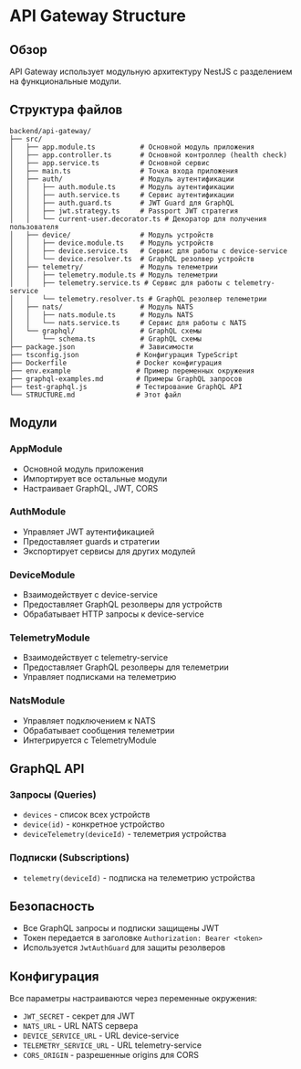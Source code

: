 # API Gateway Structure

## Обзор

API Gateway использует модульную архитектуру NestJS с разделением на функциональные модули.

## Структура файлов

```
backend/api-gateway/
├── src/
│   ├── app.module.ts           # Основной модуль приложения
│   ├── app.controller.ts       # Основной контроллер (health check)
│   ├── app.service.ts          # Основной сервис
│   ├── main.ts                 # Точка входа приложения
│   ├── auth/                   # Модуль аутентификации
│   │   ├── auth.module.ts      # Модуль аутентификации
│   │   ├── auth.service.ts     # Сервис аутентификации
│   │   ├── auth.guard.ts       # JWT Guard для GraphQL
│   │   ├── jwt.strategy.ts     # Passport JWT стратегия
│   │   └── current-user.decorator.ts # Декоратор для получения пользователя
│   ├── device/                 # Модуль устройств
│   │   ├── device.module.ts    # Модуль устройств
│   │   ├── device.service.ts   # Сервис для работы с device-service
│   │   └── device.resolver.ts  # GraphQL резолвер устройств
│   ├── telemetry/              # Модуль телеметрии
│   │   ├── telemetry.module.ts # Модуль телеметрии
│   │   ├── telemetry.service.ts # Сервис для работы с telemetry-service
│   │   └── telemetry.resolver.ts # GraphQL резолвер телеметрии
│   ├── nats/                   # Модуль NATS
│   │   ├── nats.module.ts      # Модуль NATS
│   │   └── nats.service.ts     # Сервис для работы с NATS
│   └── graphql/                # GraphQL схемы
│       └── schema.ts           # GraphQL схемы
├── package.json                # Зависимости
├── tsconfig.json              # Конфигурация TypeScript
├── Dockerfile                 # Docker конфигурация
├── env.example                # Пример переменных окружения
├── graphql-examples.md        # Примеры GraphQL запросов
├── test-graphql.js            # Тестирование GraphQL API
└── STRUCTURE.md               # Этот файл
```

## Модули

### AppModule

- Основной модуль приложения
- Импортирует все остальные модули
- Настраивает GraphQL, JWT, CORS

### AuthModule

- Управляет JWT аутентификацией
- Предоставляет guards и стратегии
- Экспортирует сервисы для других модулей

### DeviceModule

- Взаимодействует с device-service
- Предоставляет GraphQL резолверы для устройств
- Обрабатывает HTTP запросы к device-service

### TelemetryModule

- Взаимодействует с telemetry-service
- Предоставляет GraphQL резолверы для телеметрии
- Управляет подписками на телеметрию

### NatsModule

- Управляет подключением к NATS
- Обрабатывает сообщения телеметрии
- Интегрируется с TelemetryModule

## GraphQL API

### Запросы (Queries)

- `devices` - список всех устройств
- `device(id)` - конкретное устройство
- `deviceTelemetry(deviceId)` - телеметрия устройства

### Подписки (Subscriptions)

- `telemetry(deviceId)` - подписка на телеметрию устройства

## Безопасность

- Все GraphQL запросы и подписки защищены JWT
- Токен передается в заголовке `Authorization: Bearer <token>`
- Используется `JwtAuthGuard` для защиты резолверов

## Конфигурация

Все параметры настраиваются через переменные окружения:

- `JWT_SECRET` - секрет для JWT
- `NATS_URL` - URL NATS сервера
- `DEVICE_SERVICE_URL` - URL device-service
- `TELEMETRY_SERVICE_URL` - URL telemetry-service
- `CORS_ORIGIN` - разрешенные origins для CORS

